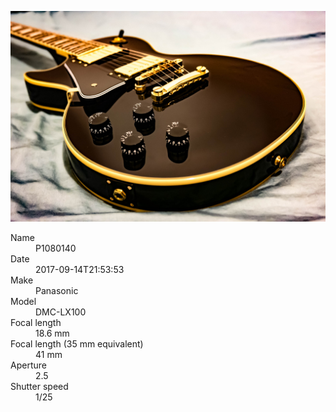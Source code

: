 [![P1080140](/photos/hd/P1080140.jpg)](/photos/full/P1080140.jpg?raw=true)

<dl>
  <dt>Name</dt>
  <dd>P1080140</dd>
  <dt>Date</dt>
  <dd>2017-09-14T21:53:53</dd>
  <dt>Make</dt>
  <dd>Panasonic</dd>
  <dt>Model</dt>
  <dd>DMC-LX100</dd>
  <dt>Focal length</dt>
  <dd>18.6 mm</dd>
  <dt>Focal length (35 mm equivalent)</dt>
  <dd>41 mm</dd>
  <dt>Aperture</dt>
  <dd>2.5</dd>
  <dt>Shutter speed</dt>
  <dd>1/25</dd>
</dl>
